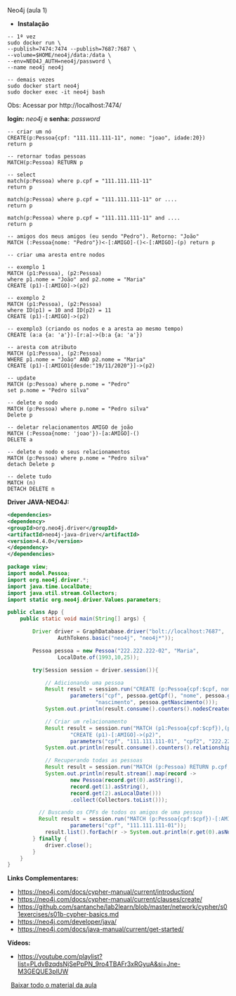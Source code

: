 Neo4j (aula 1)

<!--
* [Neo4j (Aula 1)](https://github.com/IgorAvilaPereira/tbd2024_2sem/raw/main/slides/neo4j.pdf)

* [Neo4j (Aula 2)](https://github.com/IgorAvilaPereira/tbd2024_2sem/raw/main/slides/neo4j_cypher.pdf)

* [Código](https://github.com/IgorAvilaPereira/tbd2024_2sem/tree/main/codigos/neo4aula1)
-->

* **Instalação**
```
-- 1ª vez
sudo docker run \
--publish=7474:7474 --publish=7687:7687 \
--volume=$HOME/neo4j/data:/data \
--env=NEO4J_AUTH=neo4j/password \
--name neo4j neo4j

-- demais vezes
sudo docker start neo4j
sudo docker exec -it neo4j bash
```
Obs: Acessar por http://localhost:7474/

**login:** _neo4j_ e **senha:** _password_

```
-- criar um nó
CREATE(p:Pessoa{cpf: "111.111.111-11", nome: "joao", idade:20})
return p

-- retornar todas pessoas
MATCH(p:Pessoa) RETURN p

-- select
match(p:Pessoa) where p.cpf = "111.111.111-11"
return p

match(p:Pessoa) where p.cpf = "111.111.111-11" or ....
return p

match(p:Pessoa) where p.cpf = "111.111.111-11" and ....
return p

-- amigos dos meus amigos (eu sendo "Pedro"). Retorno: "João"
MATCH (:Pessoa{nome: "Pedro"})<-[:AMIGO]-()<-[:AMIGO]-(p) return p

-- criar uma aresta entre nodos

-- exemplo 1
MATCH (p1:Pessoa), (p2:Pessoa)
where p1.nome = "João" and p2.nome = "Maria" 
CREATE (p1)-[:AMIGO]->(p2)

-- exemplo 2
MATCH (p1:Pessoa), (p2:Pessoa)
where ID(p1) = 10 and ID(p2) = 11
CREATE (p1)-[:AMIGO]->(p2)

-- exemplo3 (criando os nodos e a aresta ao mesmo tempo)
CREATE (a:a {a: 'a'})-[r:a]->(b:a {a: 'a'})

-- aresta com atributo
MATCH (p1:Pessoa), (p2:Pessoa) 
WHERE p1.nome = "João" AND p2.nome = "Maria" 
CREATE (p1)-[:AMIGO1{desde:"19/11/2020"}]->(p2)

-- update
MATCH (p:Pessoa) where p.nome = "Pedro"
set p.nome = "Pedro silva"

-- delete o nodo
MATCH (p:Pessoa) where p.nome = "Pedro silva"
Delete p

-- deletar relacionamentos AMIGO de joão
MATCH (:Pessoa{nome: 'joao'})-[a:AMIGO]-()
DELETE a

-- delete o nodo e seus relacionamentos
MATCH (p:Pessoa) where p.nome = "Pedro silva"
detach Delete p

-- delete tudo
MATCH (n)
DETACH DELETE n
```

**Driver JAVA-NEO4J:**
```xml
<dependencies>
<dependency>
<groupId>org.neo4j.driver</groupId>
<artifactId>neo4j-java-driver</artifactId>
<version>4.4.0</version>
</dependency>
</dependencies>
```

```java
package view;
import model.Pessoa;
import org.neo4j.driver.*;
import java.time.LocalDate;
import java.util.stream.Collectors;
import static org.neo4j.driver.Values.parameters;

public class App {
    public static void main(String[] args) {

        Driver driver = GraphDatabase.driver("bolt://localhost:7687",
                AuthTokens.basic("neo4j", "neo4j*"));

        Pessoa pessoa = new Pessoa("222.222.222-02", "Maria",
                LocalDate.of(1993,10,25));

        try(Session session = driver.session()){

            // Adicionando uma pessoa
            Result result = session.run("CREATE (p:Pessoa{cpf:$cpf, nome:$nome, nascimento:$nascimento})",
                    parameters("cpf", pessoa.getCpf(), "nome", pessoa.getNome(),
                            "nascimento", pessoa.getNascimento()));
            System.out.println(result.consume().counters().nodesCreated());

            // Criar um relacionamento
            Result result = session.run("MATCH (p1:Pessoa{cpf:$cpf}),(p2:Pessoa{cpf:$cpf2})" +
                    "CREATE (p1)-[:AMIGO]->(p2)",
                    parameters("cpf", "111.111.111-01", "cpf2", "222.222.222-02"));
            System.out.println(result.consume().counters().relationshipsCreated());

            // Recuperando todas as pessoas
            Result result = session.run("MATCH (p:Pessoa) RETURN p.cpf, p.nome, p.nascimento");
            System.out.println(result.stream().map(record ->
                    new Pessoa(record.get(0).asString(),
                    record.get(1).asString(),
                    record.get(2).asLocalDate()))
                    .collect(Collectors.toList()));

          // Buscando os CPFs de todos os amigos de uma pessoa
          Result result = session.run("MATCH (p:Pessoa{cpf:$cpf})-[:AMIGO]->(p2) RETURN p2",
                    parameters("cpf", "111.111.111-01"));
            result.list().forEach(r -> System.out.println(r.get(0).asNode().values()));
        } finally {
            driver.close();
        }
    }
}
```

**Links Complementares:**

* https://neo4j.com/docs/cypher-manual/current/introduction/
* https://neo4j.com/docs/cypher-manual/current/clauses/create/
* https://github.com/santanche/lab2learn/blob/master/network/cypher/s01exercises/s01b-cypher-basics.md
* https://neo4j.com/developer/java/
* https://neo4j.com/docs/java-manual/current/get-started/

**Vídeos:**

* https://youtube.com/playlist?list=PLdvBzqdsNjSePpPN_9ro4TBAFr3xRGyuA&si=Jne-M3GEQUE3pIUW

&nbsp;
[Baixar todo o material da aula](https://download-directory.github.io/?url=http://github.com/IgorAvilaPereira/tbd2025_1sem/tree/main/./9_neo4j_aula1)

